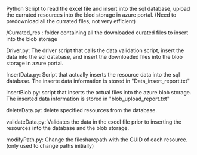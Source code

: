 Python Script to read the excel file and insert into the sql database, upload the currated resources into the blod storage in azure portal.
(Need to predownload all the currated files, not very efficient)

/Currated_res : folder containing all the downloaded curated files to insert into the blob storage

Driver.py: The driver script that calls the data validation script, insert the data into the sql database, and insert the downloaded files into the blob storage in azure portal.

InsertData.py: Script that actually inserts the resource data into the sql database. The inserte data information is stored in "Data_insert_report.txt"

insertBlob.py: script that inserts the actual files into the azure blob storage. The inserted data information is stored in "blob_upload_report.txt"

deleteData.py: delete specified resources from the database.

validateData.py: Validates the data in the excel file prior to inserting the resources into the database and the blob storage.

modifyPath.py: Change the filesharepath with the GUID of each resource. (only used to change paths initially)
